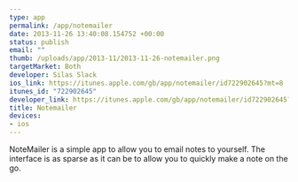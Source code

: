 ```yaml
--- 
type: app
permalink: /app/notemailer
date: 2013-11-26 13:40:08.154752 +00:00
status: publish
email: ""
thumb: /uploads/app/2013-11/2013-11-26-notemailer.png
targetMarket: Both
developer: Silas Slack
ios_link: https://itunes.apple.com/gb/app/notemailer/id722902645?mt=8
itunes_id: "722902645"
developer_link: https://itunes.apple.com/gb/app/notemailer/id722902645?mt=8
title: Notemailer
devices: 
- ios
---
```


NoteMailer is a simple app to allow you to email notes to yourself. The interface is as sparse as it can be to allow you to quickly make a note on the go.
